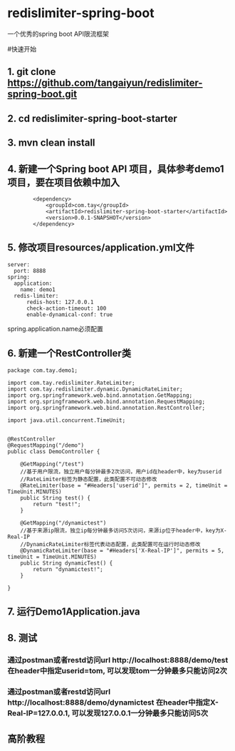 # redislimiter-spring-boot
一个优秀的spring boot API限流框架

#快速开始
## 1. git clone https://github.com/tangaiyun/redislimiter-spring-boot.git

## 2. cd redislimiter-spring-boot-starter

## 3. mvn clean install

## 4. 新建一个Spring boot API 项目，具体参考demo1项目，要在项目依赖中加入
```
        <dependency>
            <groupId>com.tay</groupId>
            <artifactId>redislimiter-spring-boot-starter</artifactId>
            <version>0.0.1-SNAPSHOT</version>
        </dependency>
```
## 5. 修改项目resources/application.yml文件
```
server:
  port: 8888
spring:
  application:
    name: demo1                         
  redis-limiter:
      redis-host: 127.0.0.1
      check-action-timeout: 100
      enable-dynamical-conf: true
```
spring.application.name必须配置

## 6. 新建一个RestController类
```
package com.tay.demo1;

import com.tay.redislimiter.RateLimiter;
import com.tay.redislimiter.dynamic.DynamicRateLimiter;
import org.springframework.web.bind.annotation.GetMapping;
import org.springframework.web.bind.annotation.RequestMapping;
import org.springframework.web.bind.annotation.RestController;

import java.util.concurrent.TimeUnit;


@RestController
@RequestMapping("/demo")
public class DemoController {

    @GetMapping("/test")
    //基于用户限流，独立用户每分钟最多2次访问，用户id在header中，key为userid
    //RateLimiter标签为静态配置，此类配置不可动态修改
    @RateLimiter(base = "#Headers['userid']", permits = 2, timeUnit = TimeUnit.MINUTES) 
    public String test() {
        return "test!";
    }

    @GetMapping("/dynamictest")
    //基于来源ip限流，独立ip每分钟最多访问5次访问，来源ip位于header中，key为X-Real-IP
    //DynamicRateLimiter标签代表动态配置，此类配置可在运行时动态修改
    @DynamicRateLimiter(base = "#Headers['X-Real-IP']", permits = 5, timeUnit = TimeUnit.MINUTES)
    public String dynamicTest() {
        return "dynamictest!";
    }

}
```

## 7. 运行Demo1Application.java

## 8. 测试
### 通过postman或者restd访问url http://localhost:8888/demo/test 在header中指定userid=tom, 可以发现tom一分钟最多只能访问2次
### 通过postman或者restd访问url http://localhost:8888/demo/dynamictest 在header中指定X-Real-IP=127.0.0.1, 可以发现127.0.0.1一分钟最多只能访问5次

## 高阶教程
